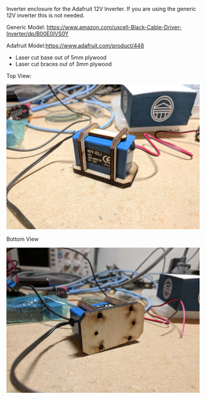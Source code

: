 Inverter enclosure for the Adafruit 12V Inverter. If you are using the generic 12V inverter this is not needed.

Generic Model: https://www.amazon.com/uxcell-Black-Cable-Driver-Inverter/dp/B00E0IVS0Y

Adafruit Model:https://www.adafruit.com/product/448

- Laser cut base out of 5mm plywood
- Laser cut braces out of 3mm plywood

Top View:

![Alt text](/Inverter_Enclosure/InvEnc1.jpg?raw=true "Enclosure")

Bottom View

![Alt text](/Inverter_Enclosure/InvEnc2.jpg?raw=true "Enclosure")
